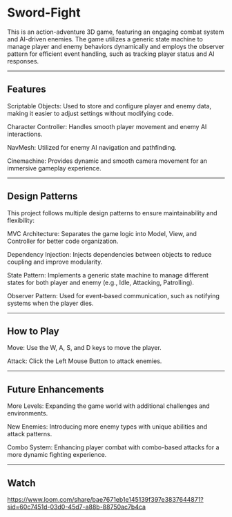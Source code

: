 # Sword-Fight
This is an action-adventure 3D game, featuring an engaging combat system and AI-driven enemies. The game utilizes a generic state machine to manage player and enemy behaviors dynamically and employs the observer pattern for efficient event handling, such as tracking player status and AI responses.

---

## Features

Scriptable Objects: Used to store and configure player and enemy data, making it easier to adjust settings without modifying code.

Character Controller: Handles smooth player movement and enemy AI interactions.

NavMesh: Utilized for enemy AI navigation and pathfinding.

Cinemachine: Provides dynamic and smooth camera movement for an immersive gameplay experience.

---

## Design Patterns

This project follows multiple design patterns to ensure maintainability and flexibility:


MVC Architecture: Separates the game logic into Model, View, and Controller for better code organization.

Dependency Injection: Injects dependencies between objects to reduce coupling and improve modularity.

State Pattern: Implements a generic state machine to manage different states for both player and enemy (e.g., Idle, Attacking, Patrolling).

Observer Pattern: Used for event-based communication, such as notifying systems when the player dies.

---

## How to Play

Move: Use the W, A, S, and D keys to move the player.

Attack: Click the Left Mouse Button to attack enemies.

---

## Future Enhancements

More Levels: Expanding the game world with additional challenges and environments.

New Enemies: Introducing more enemy types with unique abilities and attack patterns.

Combo System: Enhancing player combat with combo-based attacks for a more dynamic fighting experience.

---

## Watch

https://www.loom.com/share/bae7671eb1e145139f397e3837644871?sid=60c7451d-03d0-45d7-a88b-88750ac7b4ca
